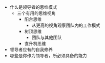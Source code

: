 - 什么是领导者的思维模式
	- 三个有用的思维视角
		- 阳台思维
			- 从更高的视角观察团队内的工作模式
		- 树顶思维
			- 团队与其他团队
		- 直升机思维
- 领导者应有的自我修养
- 哪些是你作为领导者，所必须具备的能力
